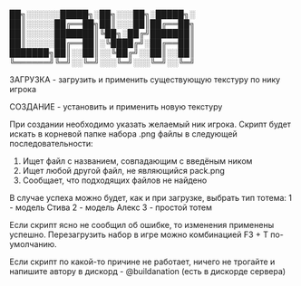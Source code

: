 ██╗░░░░░░█████╗░██╗░░░██╗░█████╗░   
██║░░░░░██╔══██╗██║░░░██║██╔══██╗   
██║░░░░░███████║╚██╗░██╔╝███████║   
██║░░░░░██╔══██║░╚████╔╝░██╔══██║   
███████╗██║░░██║░░╚██╔╝░░██║░░██║   
╚══════╝╚═╝░░╚═╝░░░╚═╝░░░╚═╝░░╚═╝ 

ЗАГРУЗКА - загрузить и применить существующую текстуру по нику игрока

СОЗДАНИЕ - установить и применить новую текстуру

При создании необходимо указать желаемый ник игрока.
Скрипт будет искать в корневой папке набора .png файлы в следующей последовательности:
1) Ищет файл с названием, совпадающим с введёным ником
2) Ищет любой другой файл, не являющийся pack.png
3) Сообщает, что подходящих файлов не найдено

В случае успеха можно будет, как и при загрузке, выбрать тип тотема:
1 - модель Стива
2 - модель Алекс
3 - простой тотем

Если скрипт ясно не сообщил об ошибке, то изменения применены успешно.
Перезагрузить набор в игре можно комбинацией F3 + T по-умолчанию.

Если скрипт по какой-то причине не работает, ничего не трогайте и напишите автору в дискорд - @buildanation (есть в дискорде сервера)
